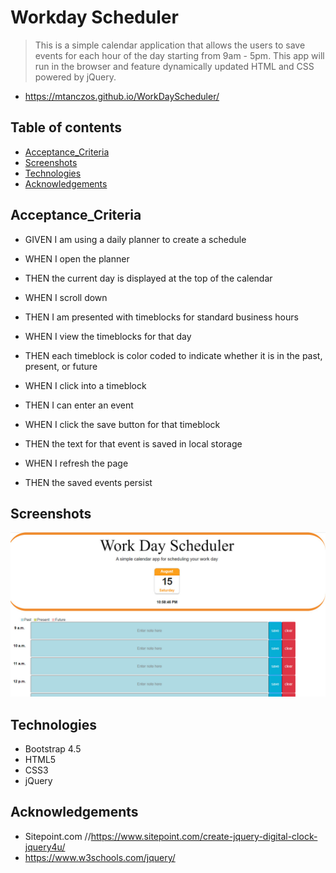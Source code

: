 # Workday Scheduler

> This is a simple calendar application that allows the users to save events for each hour of the day starting from 9am - 5pm. This app will run in the browser and feature dynamically updated HTML and CSS powered by jQuery.

* https://mtanczos.github.io/WorkDayScheduler/

## Table of contents
* [Acceptance_Criteria](#Acceptance_Criteria)
* [Screenshots](#screenshots)
* [Technologies](#technologies)
* [Acknowledgements](#Acknowledgements)

## Acceptance_Criteria
* GIVEN I am using a daily planner to create a schedule
* WHEN I open the planner
* THEN the current day is displayed at the top of the calendar

* WHEN I scroll down
* THEN I am presented with timeblocks for standard business hours

* WHEN I view the timeblocks for that day
* THEN each timeblock is color coded to indicate whether it is in the past, present, or future

* WHEN I click into a timeblock
* THEN I can enter an event

* WHEN I click the save button for that timeblock
* THEN the text for that event is saved in local storage

* WHEN I refresh the page
* THEN the saved events persist

## Screenshots
![Example screenshot](assets/screenshot.jpg)

## Technologies
* Bootstrap 4.5
* HTML5
* CSS3
* jQuery

## Acknowledgements
* Sitepoint.com
 //https://www.sitepoint.com/create-jquery-digital-clock-jquery4u/
* https://www.w3schools.com/jquery/


